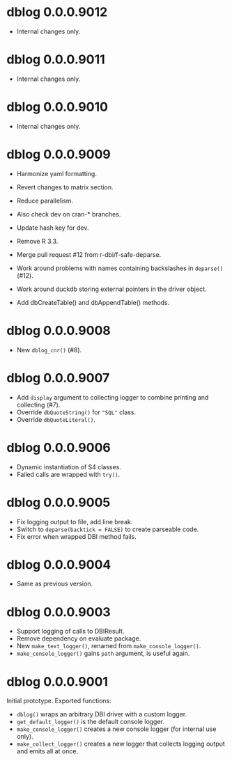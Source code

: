 <!-- NEWS.md is maintained by https://fledge.cynkra.com, contributors should not edit this file -->

# dblog 0.0.0.9012

- Internal changes only.


# dblog 0.0.0.9011

- Internal changes only.


# dblog 0.0.0.9010

- Internal changes only.


# dblog 0.0.0.9009

- Harmonize yaml formatting.

- Revert changes to matrix section.

- Reduce parallelism.

- Also check dev on cran-* branches.

- Update hash key for dev.

- Remove R 3.3.

- Merge pull request #12 from r-dbi/f-safe-deparse.

- Work around problems with names containing backslashes in `deparse()` (#12).

- Work around duckdb storing external pointers in the driver object.

- Add dbCreateTable() and dbAppendTable() methods.


# dblog 0.0.0.9008

- New `dblog_cnr()` (#8).


# dblog 0.0.0.9007

- Add `display` argument to collecting logger to combine printing and collecting (#7).
- Override `dbQuoteString()` for `"SQL"` class.
- Override `dbQuoteLiteral()`.


# dblog 0.0.0.9006

- Dynamic instantiation of S4 classes.
- Failed calls are wrapped with `try()`.


# dblog 0.0.0.9005

- Fix logging output to file, add line break.
- Switch to `deparse(backtick = FALSE)` to create parseable code.
- Fix error when wrapped DBI method fails.


# dblog 0.0.0.9004

- Same as previous version.


# dblog 0.0.0.9003

- Support logging of calls to DBIResult.
- Remove dependency on evaluate package.
- New `make_text_logger()`, renamed from `make_console_logger()`.
- `make_console_logger()` gains `path` argument, is useful again.


# dblog 0.0.0.9001

Initial prototype. Exported functions:

- `dblog()` wraps an arbitrary DBI driver with a custom logger.
- `get_default_logger()` is the default console logger. 
- `make_console_logger()` creates a new console logger (for internal use only).
- `make_collect_logger()` creates a new logger that collects logging output and emits all at once.
